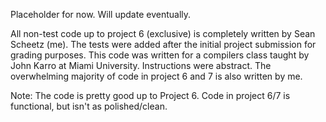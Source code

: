 Placeholder for now. Will update eventually.

All non-test code up to project 6 (exclusive) is completely written by Sean Scheetz (me). The tests were added after the initial project submission for grading purposes.
This code was written for a compilers class taught by John Karro at Miami University. Instructions were abstract.
The overwhelming majority of code in project 6 and 7 is also written by me.

Note: The code is pretty good up to Project 6. Code in project 6/7 is functional, but isn't as polished/clean.
